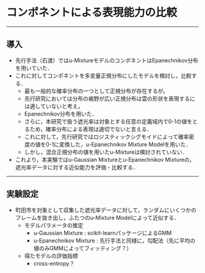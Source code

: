 # コンポネントによる表現能力の比較
---
## 導入
- 先行手法（石渡）ではu-MixtureモデルのコンポネントはEpanechnikov分布を用いていた．
- これに対してコンポネントを多変量正規分布にしたモデルを検討し，比較する．
  - 最も一般的な確率分布の一つとして正規分布が存在するが，
  - 先行研究においては分布の裾野が広い正規分布は雲の形状を表現するには適していないと考え，
  - Epanechnikov分布を用いた．
  - さらに，本研究で扱う遮光率は対象とする任意の定義域内で0-1の値をとるため，確率分布による表現は適切でないと言える．
  - これに対して，先行研究ではロジスティックシグモイドによって確率密度の値を0-1に変換した，u-Epanechnikov Mixture Modelを用いた．
  - しかし，混合正規分布の値を用いたu-Mixtureは検討されていない．
- これより，本実験ではu-Gaussian Mixtureとu-Epanechnikov Mixtureの，遮光率データに対する近似能力を評価・比較する．
---
## 実験設定
- 町田市を対象として収集した遮光率データに対して，ランダムにいくつかのフレームを抜き出し，ふたつのu-Mixture Modelによって近似する．
  - モデルパラメータの推定
  	- u-Gaussian Mixture : scikit-learnパッケージによるGMM
	- u-Epanechnikov Mixture : 先行手法と同様に，勾配法（先に平均の値のみGMMによってフィッティング？）
  - 得たモデルの評価指標
  	- cross-entropy？